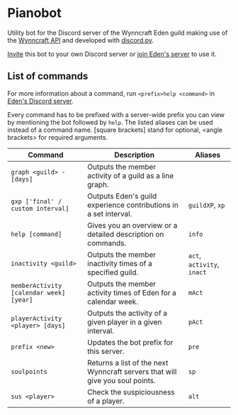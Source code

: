 # Pianobot

Utility bot for the Discord server of the
Wynncraft Eden guild making use of
the [Wynncraft API](https://docs.wynncraft.com) and developed
with [discord.py](https://github.com/Rapptz/discord.py).

[Invite](https://discord.com/api/oauth2/authorize?client_id=808038119332904990&permissions=274878164032&scope=bot)
this bot to your own Discord server
or [join Eden's server](https://discord.gg/P4bss3w) to use it.

## List of commands

For more information about a command, run `<prefix>help <command>`
in [Eden's Discord server](https://discord.gg/P4bss3w).

Every command has to be prefixed with a server-wide prefix you can view by
mentioning the bot followed by `help`. The listed aliases can be used instead
of a command name. [square brackets] stand for optional, <angle brackets\>
for required arguments.

| Command                                 | Description                                                                  | Aliases                    |
|-----------------------------------------|------------------------------------------------------------------------------|----------------------------|
| `graph <guild> -[days]`                 | Outputs the member activity of a guild as a line graph.                      |
| `gxp ['final' / custom interval]`       | Outputs Eden's guild experience contributions in a set interval.             | `guildXP`, `xp`            |
| `help [command]`                        | Gives you an overview or a detailed description on commands.                 | `info`                     |
| `inactivity <guild>`                    | Outputs the member inactivity times of a specified guild.                    | `act`, `activity`, `inact` |
| `memberActivity [calendar week] [year]` | Outputs the member activity times of Eden for a calendar week.               | `mAct`                     |
| `playerActivity <player> [days]`        | Outputs the activity of a given player in a given interval.                  | `pAct`                     |
| `prefix <new>`                          | Updates the bot prefix for this server.                                      | `pre`                      |
| `soulpoints`                            | Returns a list of the next Wynncraft servers that will give you soul points. | `sp`                       |
| `sus <player>`                          | Check the suspiciousness of a player.                                        | `alt`                      |